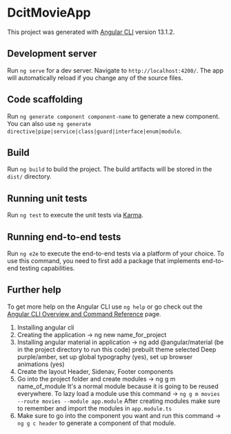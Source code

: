 # DcitMovieApp

This project was generated with [Angular CLI](https://github.com/angular/angular-cli) version 13.1.2.

## Development server

Run `ng serve` for a dev server. Navigate to `http://localhost:4200/`. The app will automatically reload if you change any of the source files.

## Code scaffolding

Run `ng generate component component-name` to generate a new component. You can also use `ng generate directive|pipe|service|class|guard|interface|enum|module`.

## Build

Run `ng build` to build the project. The build artifacts will be stored in the `dist/` directory.

## Running unit tests

Run `ng test` to execute the unit tests via [Karma](https://karma-runner.github.io).

## Running end-to-end tests

Run `ng e2e` to execute the end-to-end tests via a platform of your choice. To use this command, you need to first add a package that implements end-to-end testing capabilities.

## Further help

To get more help on the Angular CLI use `ng help` or go check out the [Angular CLI Overview and Command Reference](https://angular.io/cli) page.

1. Installing angular cli
2. Creating the application -> ng new name_for_project
3. Installing angular material in application -> ng add @angular/material (be in the project directory to run this code) prebuilt theme selected Deep purple/amber, set up global typography (yes), set up browser animations (yes)
4. Create the layout Header, Sidenav, Footer components
5. Go into the project folder and create modules -> ng g m name_of_module
	It's a normal module because it is going to be reused everywhere.
	To lazy load a module use this command -> `ng g m movies --route movies --module app.module`
	After creating modules make sure to remember and import the modules in `app.module.ts`
6. Make sure to go into the component you want and run this command -> `ng g c header` to generate a component of that module.
